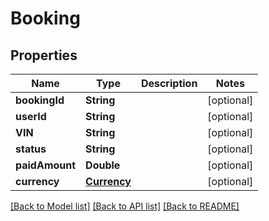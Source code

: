 # Booking

## Properties
Name | Type | Description | Notes
------------ | ------------- | ------------- | -------------
**bookingId** | **String** |  | [optional] 
**userId** | **String** |  | [optional] 
**VIN** | **String** |  | [optional] 
**status** | **String** |  | [optional] 
**paidAmount** | **Double** |  | [optional] 
**currency** | [**Currency**](Currency.md) |  | [optional] 

[[Back to Model list]](../README.md#documentation-for-models) [[Back to API list]](../README.md#documentation-for-api-endpoints) [[Back to README]](../README.md)


